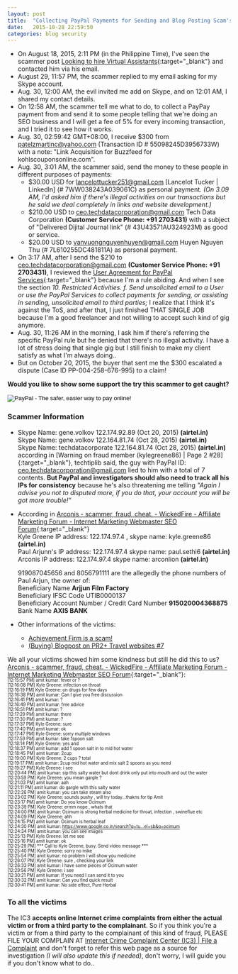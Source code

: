 ```yaml
---
layout: post
title:  "Collecting PayPal Payments for Sending and Blog Posting Scam's Case"
date:   2015-10-28 22:59:50
categories: blog security
---
```

- On August 18, 2015, 2:11 PM (in the Philippine Time), I've seen the scammer post [Looking to hire Virtual Assistants]{:target="_blank"} and contacted him via his email.
- August 29, 11:57 PM, the scammer replied to my email asking for my Skype account.
- Aug. 30, 12:00 AM, the evil invited me add on Skype, and on 12:01 AM, I shared my contact details.
- On 12:58 AM, the scammer tell me what to do, to collect a PayPay payment from and send it to some people telling that we're doing an SEO business and I will get a fee of 5% for every incoming transaction, and I tried it to see how it works.
- Aug. 30, 02:59:42 GMT+08:00, I receive $300 from patelzmartinc@yahoo.com (Transaction ID # 55098245D3956733W) with a note: "Link Acquisition for Buzzfeed for kohlscouponsonline.com".
- Aug. 30, 3:01 AM, the scammer said, send the money to these people in different purposes of payments:
  - $30.00 USD for lancelottucker251@gmail.com [Lancelot Tucker \| LinkedIn] (# 7WW038243A039061C) as personal payment. *(On 3.09 AM, I'd asked him if there's illegal activities on our transactions but he said we deal completely in links and website development.)*
  - $210.00 USD to ceo.techdatacorporation@gmail.com Tech Data Corporation **(Customer Service Phone: +91 2703431)** with a subject of "Delivered Dijital Journal link" (# 43U43571AU324923M) as good or service.
  - $20.00 USD to vanvuongnguyenhuyen@gmail.com Huyen Nguyen Thu (# 7L610255DC481811A) as personal payment.
- On 3:17 AM, after I send the $210 to ceo.techdatacorporation@gmail.com **(Customer Service Phone: +91 2703431)**, I reviewed the [User Agreement for PayPal Services]{:target="_blank"} because I'm a rule abiding. And when I see the section *10. Restricted Activities. f. Send unsolicited email to a User or use the PayPal Services to collect payments for sending, or assisting in sending, unsolicited email to third parties;* I realize that I think it's against the ToS, and after that, I just finished THAT SINGLE JOB because I'm a good freelancer and not willing to accept such kind of gig anymore.
- Aug. 30, 11:26 AM in the morning, I ask him if there's referring the specific PayPal rule but he denied that there's no illegal activity. I have a lot of stress doing that single gig but I still finish to make my client satisfy as what I'm always doing..
- But on October 20, 2015, the buyer that sent me the $300 escalated a dispute (Case ID PP-004-258-676-995) to a claim!

**Would you like to show some support the try this scammer to get caught?**

<form action="https://www.paypal.com/cgi-bin/webscr" method="post" target="_top">
<input type="hidden" name="cmd" value="_s-xclick">
<input type="hidden" name="hosted_button_id" value="5JLSMKZXTVJWQ">
<input type="image" src="https://www.paypalobjects.com/en_US/i/btn/btn_donateCC_LG.gif" border="0" name="submit" alt="PayPal - The safer, easier way to pay online!">
<img alt="" border="0" src="https://www.paypalobjects.com/en_US/i/scr/pixel.gif" width="1" height="1">
</form>


### Scammer Information
- Skype Name: gene.volkov 122.174.92.89 (Oct 20, 2015) **(airtel.in)**  
  Skype Name: gene.volkov 122.164.81.74 (Oct 28, 2015) **(airtel.in)**  
  Skype Name: techdatacorporate 122.164.81.74 (Oct 28, 2015) **(airtel.in)** according in [Warning on fraud member (kylegreene86) \| Page 2 #28]{:target="_blank"}, techtiplib said, the guy with PayPal ID: ceo.techdatacorporation@gmail.com lied to him with a total of 7 contents. **But PayPal and investigators should also need to track all his IPs for consistency** because he's also threatening me telling *"Again I advise you not to disputed more, if you do that, your account you will be got more trouble!"*
- According in [Arconis - scammer, fraud, cheat. - WickedFire - Affiliate Marketing Forum - Internet Marketing Webmaster SEO Forum]{:target="_blank"}  
  Kyle Greene IP address: 122.174.97.4 , skype name: kyle.greene86 **(airtel.in)**  
  Paul Arjunn's IP address: 122.174.97.4 skype name: paul.sethi6 **(airtel.in)**  
  Arconis IP address: 122.174.97.4 skype name: arconlion **(airtel.in)**  

  919087045656 and 8056791111 are the allegedly the phone numbers of Paul Arjun, the owner of:  
  Beneficiary Name **Arjjun Film Factory**  
  Beneficiary IFSC Code UTIB0000137  
  Beneficiary Account Number / Credit Card Number **915020004368875**  
  Bank Name **AXIS BANK**
- Other informations of the victims:  
  * [Achievement Firm is a scam!]  
  * [(Buying) Blogpost on PR2+ Travel websites #7]

We all your victims showed him some kindness but still he did this to us? [Arconis - scammer, fraud, cheat. - WickedFire - Affiliate Marketing Forum - Internet Marketing Webmaster SEO Forum]{:target="_blank"}:  
	<sub><sup>[12:15:57 PM] amit kumar: fever or ?  
	[12:16:08 PM] Kyle Greene: infection on throat  
	[12:16:19 PM] Kyle Greene: on drugs for few days  
	[12:16:38 PM] amit kumar: Can I give you free discussion  
	[12:16:41 PM] amit kumar: ?  
	[12:16:49 PM] amit kumar: free advice  
	[12:16:51 PM] amit kumar: ?  
	[12:17:29 PM] amit kumar: there  
	[12:17:30 PM] amit kumar: ?  
	[12:17:37 PM] Kyle Greene: sure  
	[12:17:40 PM] amit kumar: ok  
	[12:17:47 PM] Kyle Greene: sorry multiple windows  
	[12:17:59 PM] amit kumar: take 1spoon salt  
	[12:18:14 PM] Kyle Greene: yes and  
	[12:18:37 PM] amit kumar: add 1 spoon salt in to mid hot water  
	[12:18:45 PM] amit kumar: 2cup  
	[12:19:00 PM] Kyle Greene: 2 cups ? total  
	[12:19:17 PM] amit kumar: 2cup mid hot water and mix salt 2 spoons as you need  
	[12:19:27 PM] Kyle Greene: i see  
	[12:20:44 PM] amit kumar: sip this salty water but dont drink only put into mouth and out the water  
	[12:20:59 PM] Kyle Greene: you mean gargle ?  
	[12:21:03 PM] amit kumar: aah  
	[12:21:11 PM] amit kumar: do gargle with this salty water  
	[12:22:26 PM] amit kumar: you can take steam also  
	[12:23:02 PM] Kyle Greene: sounds pushy , will try today...thakns for tip Amit  
	[12:23:17 PM] amit kumar: Do you know Ocimum  
	[12:23:39 PM] Kyle Greene: ermm nope , whats that  
	[12:24:00 PM] amit kumar: Ocimum is strong herbal medicine for throat, infection , swineflue etc  
	[12:24:09 PM] Kyle Greene: ahh  
	[12:24:15 PM] amit kumar: Ocimum is herbal leaf  
	[12:24:30 PM] amit kumar: https://www.google.co.in/search?q=tu...el=sb&q=ocimum  
	[12:24:34 PM] amit kumar: you can see images  
	[12:25:13 PM] Kyle Greene: let me see  
	[12:25:16 PM] amit kumar: ok  
	[12:25:29 PM] *** Call to Kyle Greene, busy. Send video message ***  
	[12:25:40 PM] Kyle Greene: sorry no mike  
	[12:25:54 PM] amit kumar: no problem I will show you medicine  
	[12:26:07 PM] Kyle Greene: sure , checking your link  
	[12:26:33 PM] amit kumar: I have some pieces of Ocimum water  
	[12:29:56 PM] Kyle Greene: i see  
	[12:30:21 PM] amit kumar: If you need I can send it to you  
	[12:30:32 PM] amit kumar: Can you find quick result  
	[12:30:41 PM] amit kumar: No side effect, Pure Herbal</sup></sub>


### To all the victims
The IC3 **accepts online Internet crime complaints from either the actual victim or from a third party to the complainant**. So if you think you're a victim or from a third party to the complainant of this kind of fraud, PLEASE FILE YOUR COMPLAIN AT [Internet Crime Complaint Center (IC3) | File a Complaint] and don't forget to refer this web page as a source for investigation *(I will also update this if needed)*, don't worry, I will guide you if you don't know what to do..


[Looking to hire Virtual Assistants]: https://www.warriorforum.com/wanted-members-looking-hire-you/1099148-looking-hire-virtual-assistants.html#post10344105
[Lancelot Tucker | LinkedIn]: https://jm.linkedin.com/pub/lancelot-tucker/29/49/661
[User Agreement for PayPal Services]: https://www.paypal.com/ph/webapps/mpp/ua/useragreement-full
[Warning on fraud member (kylegreene86) | Page 2 #28]: https://forums.digitalpoint.com/threads/warning-on-fraud-member-kylegreene86.2728730/page-2#post-19244706
[Achievement Firm is a scam!]: https://forums.digitalpoint.com/threads/achievement-firm-is-a-scam.2748764/
[(Buying) Blogpost on PR2+ Travel websites #7]: http://www.warriorforum.com/reciprocal-links/947544-buying-blogpost-pr2-travel-websites.html#post9934406
[Arconis - scammer, fraud, cheat. - WickedFire - Affiliate Marketing Forum - Internet Marketing Webmaster SEO Forum]: http://www.wickedfire.com/shooting-the-shit/183391-arconis-scammer-fraud-cheat.html
[Internet Crime Complaint Center (IC3) | File a Complaint]: http://www.ic3.gov/complaint/default.aspx
